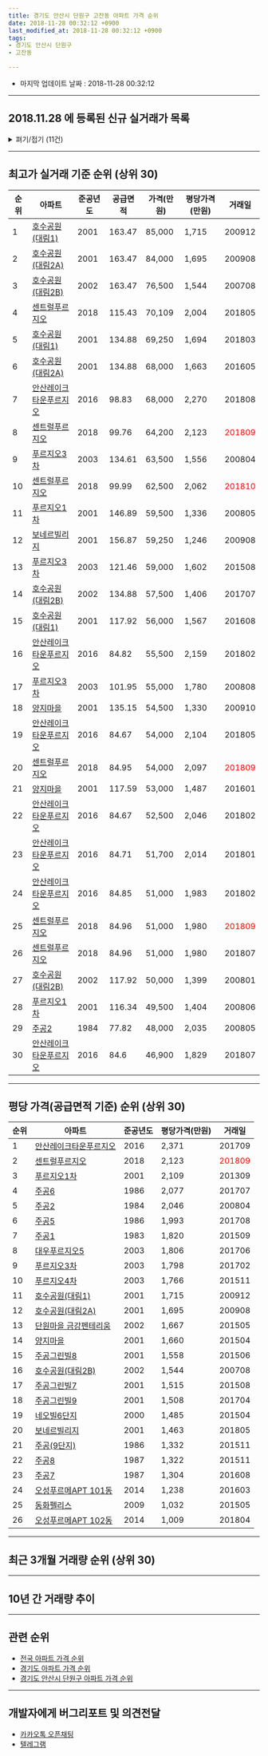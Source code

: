 ```yaml
---
title: 경기도 안산시 단원구 고잔동 아파트 가격 순위
date: 2018-11-28 00:32:12 +0900
last_modified_at: 2018-11-28 00:32:12 +0900
tags:
- 경기도 안산시 단원구
- 고잔동

---
```


* 마지막 업데이트 날짜 : 2018-11-28 00:32:12

---

## 2018.11.28 에 등록된 신규 실거래가 목록

<details>
<summary>펴기/접기 (11건)</summary>
<div markdown="1">

|아파트|준공년도|공급면적|가격(만원)|평당가격(만원)|거래일|
|---|---|---|---|---|---|
|[주공7](https://search.naver.com/search.naver?query=%EA%B2%BD%EA%B8%B0%EB%8F%84+%EC%95%88%EC%82%B0%EC%8B%9C+%EB%8B%A8%EC%9B%90%EA%B5%AC+%EA%B3%A0%EC%9E%94%EB%8F%99+%EC%A3%BC%EA%B3%B57)|1987|64.62|19,500|995|<span style="color:red">201811</span>|
|[주공그린빌9](https://search.naver.com/search.naver?query=%EA%B2%BD%EA%B8%B0%EB%8F%84+%EC%95%88%EC%82%B0%EC%8B%9C+%EB%8B%A8%EC%9B%90%EA%B5%AC+%EA%B3%A0%EC%9E%94%EB%8F%99+%EC%A3%BC%EA%B3%B5%EA%B7%B8%EB%A6%B0%EB%B9%8C9)|2001|84.7|30,000|1,168|<span style="color:red">201811</span>|
|[주공(9단지)](https://search.naver.com/search.naver?query=%EA%B2%BD%EA%B8%B0%EB%8F%84+%EC%95%88%EC%82%B0%EC%8B%9C+%EB%8B%A8%EC%9B%90%EA%B5%AC+%EA%B3%A0%EC%9E%94%EB%8F%99+%EC%A3%BC%EA%B3%B5%289%EB%8B%A8%EC%A7%80%29)|1986|64.62|20,150|1,029|<span style="color:red">201811</span>|
|[푸르지오3차](https://search.naver.com/search.naver?query=%EA%B2%BD%EA%B8%B0%EB%8F%84+%EC%95%88%EC%82%B0%EC%8B%9C+%EB%8B%A8%EC%9B%90%EA%B5%AC+%EA%B3%A0%EC%9E%94%EB%8F%99+%ED%91%B8%EB%A5%B4%EC%A7%80%EC%98%A43%EC%B0%A8)|2003|101.95|45,800|1,482|<span style="color:red">201811</span>|
|[푸르지오3차](https://search.naver.com/search.naver?query=%EA%B2%BD%EA%B8%B0%EB%8F%84+%EC%95%88%EC%82%B0%EC%8B%9C+%EB%8B%A8%EC%9B%90%EA%B5%AC+%EA%B3%A0%EC%9E%94%EB%8F%99+%ED%91%B8%EB%A5%B4%EC%A7%80%EC%98%A43%EC%B0%A8)|2003|84.96|34,000|1,320|<span style="color:red">201811</span>|
|[푸르지오3차](https://search.naver.com/search.naver?query=%EA%B2%BD%EA%B8%B0%EB%8F%84+%EC%95%88%EC%82%B0%EC%8B%9C+%EB%8B%A8%EC%9B%90%EA%B5%AC+%EA%B3%A0%EC%9E%94%EB%8F%99+%ED%91%B8%EB%A5%B4%EC%A7%80%EC%98%A43%EC%B0%A8)|2003|84.96|39,950|1,551|<span style="color:red">201811</span>|
|[보네르빌리지](https://search.naver.com/search.naver?query=%EA%B2%BD%EA%B8%B0%EB%8F%84+%EC%95%88%EC%82%B0%EC%8B%9C+%EB%8B%A8%EC%9B%90%EA%B5%AC+%EA%B3%A0%EC%9E%94%EB%8F%99+%EB%B3%B4%EB%84%A4%EB%A5%B4%EB%B9%8C%EB%A6%AC%EC%A7%80)|2001|116.84|38,000|1,073|<span style="color:red">201811</span>|
|[주공5](https://search.naver.com/search.naver?query=%EA%B2%BD%EA%B8%B0%EB%8F%84+%EC%95%88%EC%82%B0%EC%8B%9C+%EB%8B%A8%EC%9B%90%EA%B5%AC+%EA%B3%A0%EC%9E%94%EB%8F%99+%EC%A3%BC%EA%B3%B55)|1986|53.85|30,000|1,838|<span style="color:red">201810</span>|
|[주공5](https://search.naver.com/search.naver?query=%EA%B2%BD%EA%B8%B0%EB%8F%84+%EC%95%88%EC%82%B0%EC%8B%9C+%EB%8B%A8%EC%9B%90%EA%B5%AC+%EA%B3%A0%EC%9E%94%EB%8F%99+%EC%A3%BC%EA%B3%B55)|1986|61.77|34,000|1,816|<span style="color:red">201810</span>|
|[보네르빌리지](https://search.naver.com/search.naver?query=%EA%B2%BD%EA%B8%B0%EB%8F%84+%EC%95%88%EC%82%B0%EC%8B%9C+%EB%8B%A8%EC%9B%90%EA%B5%AC+%EA%B3%A0%EC%9E%94%EB%8F%99+%EB%B3%B4%EB%84%A4%EB%A5%B4%EB%B9%8C%EB%A6%AC%EC%A7%80)|2001|103.15|34,800|1,113|<span style="color:red">201810</span>|
|[주공그린빌9](https://search.naver.com/search.naver?query=%EA%B2%BD%EA%B8%B0%EB%8F%84+%EC%95%88%EC%82%B0%EC%8B%9C+%EB%8B%A8%EC%9B%90%EA%B5%AC+%EA%B3%A0%EC%9E%94%EB%8F%99+%EC%A3%BC%EA%B3%B5%EA%B7%B8%EB%A6%B0%EB%B9%8C9)|2001|75.79|31,200|1,358|<span style="color:red">201810</span>|


</div>
</details>

---

## 최고가 실거래 기준 순위 (상위 30)


|순위|아파트|준공년도|공급면적|가격(만원)|평당가격(만원)|거래일|
|---|---|---|---|---|---|---|
|1|[호수공원(대림1)](https://search.naver.com/search.naver?query=%EA%B2%BD%EA%B8%B0%EB%8F%84+%EC%95%88%EC%82%B0%EC%8B%9C+%EB%8B%A8%EC%9B%90%EA%B5%AC+%EA%B3%A0%EC%9E%94%EB%8F%99+%ED%98%B8%EC%88%98%EA%B3%B5%EC%9B%90%28%EB%8C%80%EB%A6%BC1%29)|2001|163.47|85,000|1,715|200912|
|2|[호수공원(대림2A)](https://search.naver.com/search.naver?query=%EA%B2%BD%EA%B8%B0%EB%8F%84+%EC%95%88%EC%82%B0%EC%8B%9C+%EB%8B%A8%EC%9B%90%EA%B5%AC+%EA%B3%A0%EC%9E%94%EB%8F%99+%ED%98%B8%EC%88%98%EA%B3%B5%EC%9B%90%28%EB%8C%80%EB%A6%BC2A%29)|2001|163.47|84,000|1,695|200908|
|3|[호수공원(대림2B)](https://search.naver.com/search.naver?query=%EA%B2%BD%EA%B8%B0%EB%8F%84+%EC%95%88%EC%82%B0%EC%8B%9C+%EB%8B%A8%EC%9B%90%EA%B5%AC+%EA%B3%A0%EC%9E%94%EB%8F%99+%ED%98%B8%EC%88%98%EA%B3%B5%EC%9B%90%28%EB%8C%80%EB%A6%BC2B%29)|2002|163.47|76,500|1,544|200708|
|4|[센트럴푸르지오](https://search.naver.com/search.naver?query=%EA%B2%BD%EA%B8%B0%EB%8F%84+%EC%95%88%EC%82%B0%EC%8B%9C+%EB%8B%A8%EC%9B%90%EA%B5%AC+%EA%B3%A0%EC%9E%94%EB%8F%99+%EC%84%BC%ED%8A%B8%EB%9F%B4%ED%91%B8%EB%A5%B4%EC%A7%80%EC%98%A4)|2018|115.43|70,109|2,004|201805|
|5|[호수공원(대림1)](https://search.naver.com/search.naver?query=%EA%B2%BD%EA%B8%B0%EB%8F%84+%EC%95%88%EC%82%B0%EC%8B%9C+%EB%8B%A8%EC%9B%90%EA%B5%AC+%EA%B3%A0%EC%9E%94%EB%8F%99+%ED%98%B8%EC%88%98%EA%B3%B5%EC%9B%90%28%EB%8C%80%EB%A6%BC1%29)|2001|134.88|69,250|1,694|201803|
|6|[호수공원(대림2A)](https://search.naver.com/search.naver?query=%EA%B2%BD%EA%B8%B0%EB%8F%84+%EC%95%88%EC%82%B0%EC%8B%9C+%EB%8B%A8%EC%9B%90%EA%B5%AC+%EA%B3%A0%EC%9E%94%EB%8F%99+%ED%98%B8%EC%88%98%EA%B3%B5%EC%9B%90%28%EB%8C%80%EB%A6%BC2A%29)|2001|134.88|68,000|1,663|201605|
|7|[안산레이크타운푸르지오](https://search.naver.com/search.naver?query=%EA%B2%BD%EA%B8%B0%EB%8F%84+%EC%95%88%EC%82%B0%EC%8B%9C+%EB%8B%A8%EC%9B%90%EA%B5%AC+%EA%B3%A0%EC%9E%94%EB%8F%99+%EC%95%88%EC%82%B0%EB%A0%88%EC%9D%B4%ED%81%AC%ED%83%80%EC%9A%B4%ED%91%B8%EB%A5%B4%EC%A7%80%EC%98%A4)|2016|98.83|68,000|2,270|201808|
|8|[센트럴푸르지오](https://search.naver.com/search.naver?query=%EA%B2%BD%EA%B8%B0%EB%8F%84+%EC%95%88%EC%82%B0%EC%8B%9C+%EB%8B%A8%EC%9B%90%EA%B5%AC+%EA%B3%A0%EC%9E%94%EB%8F%99+%EC%84%BC%ED%8A%B8%EB%9F%B4%ED%91%B8%EB%A5%B4%EC%A7%80%EC%98%A4)|2018|99.76|64,200|2,123|<span style="color:red">201809</span>|
|9|[푸르지오3차](https://search.naver.com/search.naver?query=%EA%B2%BD%EA%B8%B0%EB%8F%84+%EC%95%88%EC%82%B0%EC%8B%9C+%EB%8B%A8%EC%9B%90%EA%B5%AC+%EA%B3%A0%EC%9E%94%EB%8F%99+%ED%91%B8%EB%A5%B4%EC%A7%80%EC%98%A43%EC%B0%A8)|2003|134.61|63,500|1,556|200804|
|10|[센트럴푸르지오](https://search.naver.com/search.naver?query=%EA%B2%BD%EA%B8%B0%EB%8F%84+%EC%95%88%EC%82%B0%EC%8B%9C+%EB%8B%A8%EC%9B%90%EA%B5%AC+%EA%B3%A0%EC%9E%94%EB%8F%99+%EC%84%BC%ED%8A%B8%EB%9F%B4%ED%91%B8%EB%A5%B4%EC%A7%80%EC%98%A4)|2018|99.99|62,500|2,062|<span style="color:red">201810</span>|
|11|[푸르지오1차](https://search.naver.com/search.naver?query=%EA%B2%BD%EA%B8%B0%EB%8F%84+%EC%95%88%EC%82%B0%EC%8B%9C+%EB%8B%A8%EC%9B%90%EA%B5%AC+%EA%B3%A0%EC%9E%94%EB%8F%99+%ED%91%B8%EB%A5%B4%EC%A7%80%EC%98%A41%EC%B0%A8)|2001|146.89|59,500|1,336|200805|
|12|[보네르빌리지](https://search.naver.com/search.naver?query=%EA%B2%BD%EA%B8%B0%EB%8F%84+%EC%95%88%EC%82%B0%EC%8B%9C+%EB%8B%A8%EC%9B%90%EA%B5%AC+%EA%B3%A0%EC%9E%94%EB%8F%99+%EB%B3%B4%EB%84%A4%EB%A5%B4%EB%B9%8C%EB%A6%AC%EC%A7%80)|2001|156.87|59,250|1,246|200908|
|13|[푸르지오3차](https://search.naver.com/search.naver?query=%EA%B2%BD%EA%B8%B0%EB%8F%84+%EC%95%88%EC%82%B0%EC%8B%9C+%EB%8B%A8%EC%9B%90%EA%B5%AC+%EA%B3%A0%EC%9E%94%EB%8F%99+%ED%91%B8%EB%A5%B4%EC%A7%80%EC%98%A43%EC%B0%A8)|2003|121.46|59,000|1,602|201508|
|14|[호수공원(대림2B)](https://search.naver.com/search.naver?query=%EA%B2%BD%EA%B8%B0%EB%8F%84+%EC%95%88%EC%82%B0%EC%8B%9C+%EB%8B%A8%EC%9B%90%EA%B5%AC+%EA%B3%A0%EC%9E%94%EB%8F%99+%ED%98%B8%EC%88%98%EA%B3%B5%EC%9B%90%28%EB%8C%80%EB%A6%BC2B%29)|2002|134.88|57,500|1,406|201707|
|15|[호수공원(대림1)](https://search.naver.com/search.naver?query=%EA%B2%BD%EA%B8%B0%EB%8F%84+%EC%95%88%EC%82%B0%EC%8B%9C+%EB%8B%A8%EC%9B%90%EA%B5%AC+%EA%B3%A0%EC%9E%94%EB%8F%99+%ED%98%B8%EC%88%98%EA%B3%B5%EC%9B%90%28%EB%8C%80%EB%A6%BC1%29)|2001|117.92|56,000|1,567|201608|
|16|[안산레이크타운푸르지오](https://search.naver.com/search.naver?query=%EA%B2%BD%EA%B8%B0%EB%8F%84+%EC%95%88%EC%82%B0%EC%8B%9C+%EB%8B%A8%EC%9B%90%EA%B5%AC+%EA%B3%A0%EC%9E%94%EB%8F%99+%EC%95%88%EC%82%B0%EB%A0%88%EC%9D%B4%ED%81%AC%ED%83%80%EC%9A%B4%ED%91%B8%EB%A5%B4%EC%A7%80%EC%98%A4)|2016|84.82|55,500|2,159|201802|
|17|[푸르지오3차](https://search.naver.com/search.naver?query=%EA%B2%BD%EA%B8%B0%EB%8F%84+%EC%95%88%EC%82%B0%EC%8B%9C+%EB%8B%A8%EC%9B%90%EA%B5%AC+%EA%B3%A0%EC%9E%94%EB%8F%99+%ED%91%B8%EB%A5%B4%EC%A7%80%EC%98%A43%EC%B0%A8)|2003|101.95|55,000|1,780|200808|
|18|[양지마을](https://search.naver.com/search.naver?query=%EA%B2%BD%EA%B8%B0%EB%8F%84+%EC%95%88%EC%82%B0%EC%8B%9C+%EB%8B%A8%EC%9B%90%EA%B5%AC+%EA%B3%A0%EC%9E%94%EB%8F%99+%EC%96%91%EC%A7%80%EB%A7%88%EC%9D%84)|2001|135.15|54,500|1,330|200910|
|19|[안산레이크타운푸르지오](https://search.naver.com/search.naver?query=%EA%B2%BD%EA%B8%B0%EB%8F%84+%EC%95%88%EC%82%B0%EC%8B%9C+%EB%8B%A8%EC%9B%90%EA%B5%AC+%EA%B3%A0%EC%9E%94%EB%8F%99+%EC%95%88%EC%82%B0%EB%A0%88%EC%9D%B4%ED%81%AC%ED%83%80%EC%9A%B4%ED%91%B8%EB%A5%B4%EC%A7%80%EC%98%A4)|2016|84.67|54,000|2,104|201805|
|20|[센트럴푸르지오](https://search.naver.com/search.naver?query=%EA%B2%BD%EA%B8%B0%EB%8F%84+%EC%95%88%EC%82%B0%EC%8B%9C+%EB%8B%A8%EC%9B%90%EA%B5%AC+%EA%B3%A0%EC%9E%94%EB%8F%99+%EC%84%BC%ED%8A%B8%EB%9F%B4%ED%91%B8%EB%A5%B4%EC%A7%80%EC%98%A4)|2018|84.95|54,000|2,097|<span style="color:red">201809</span>|
|21|[양지마을](https://search.naver.com/search.naver?query=%EA%B2%BD%EA%B8%B0%EB%8F%84+%EC%95%88%EC%82%B0%EC%8B%9C+%EB%8B%A8%EC%9B%90%EA%B5%AC+%EA%B3%A0%EC%9E%94%EB%8F%99+%EC%96%91%EC%A7%80%EB%A7%88%EC%9D%84)|2001|117.59|53,000|1,487|201601|
|22|[안산레이크타운푸르지오](https://search.naver.com/search.naver?query=%EA%B2%BD%EA%B8%B0%EB%8F%84+%EC%95%88%EC%82%B0%EC%8B%9C+%EB%8B%A8%EC%9B%90%EA%B5%AC+%EA%B3%A0%EC%9E%94%EB%8F%99+%EC%95%88%EC%82%B0%EB%A0%88%EC%9D%B4%ED%81%AC%ED%83%80%EC%9A%B4%ED%91%B8%EB%A5%B4%EC%A7%80%EC%98%A4)|2016|84.67|52,500|2,046|201802|
|23|[안산레이크타운푸르지오](https://search.naver.com/search.naver?query=%EA%B2%BD%EA%B8%B0%EB%8F%84+%EC%95%88%EC%82%B0%EC%8B%9C+%EB%8B%A8%EC%9B%90%EA%B5%AC+%EA%B3%A0%EC%9E%94%EB%8F%99+%EC%95%88%EC%82%B0%EB%A0%88%EC%9D%B4%ED%81%AC%ED%83%80%EC%9A%B4%ED%91%B8%EB%A5%B4%EC%A7%80%EC%98%A4)|2016|84.71|51,700|2,014|201801|
|24|[안산레이크타운푸르지오](https://search.naver.com/search.naver?query=%EA%B2%BD%EA%B8%B0%EB%8F%84+%EC%95%88%EC%82%B0%EC%8B%9C+%EB%8B%A8%EC%9B%90%EA%B5%AC+%EA%B3%A0%EC%9E%94%EB%8F%99+%EC%95%88%EC%82%B0%EB%A0%88%EC%9D%B4%ED%81%AC%ED%83%80%EC%9A%B4%ED%91%B8%EB%A5%B4%EC%A7%80%EC%98%A4)|2016|84.85|51,000|1,983|201802|
|25|[센트럴푸르지오](https://search.naver.com/search.naver?query=%EA%B2%BD%EA%B8%B0%EB%8F%84+%EC%95%88%EC%82%B0%EC%8B%9C+%EB%8B%A8%EC%9B%90%EA%B5%AC+%EA%B3%A0%EC%9E%94%EB%8F%99+%EC%84%BC%ED%8A%B8%EB%9F%B4%ED%91%B8%EB%A5%B4%EC%A7%80%EC%98%A4)|2018|84.96|51,000|1,980|<span style="color:red">201809</span>|
|26|[센트럴푸르지오](https://search.naver.com/search.naver?query=%EA%B2%BD%EA%B8%B0%EB%8F%84+%EC%95%88%EC%82%B0%EC%8B%9C+%EB%8B%A8%EC%9B%90%EA%B5%AC+%EA%B3%A0%EC%9E%94%EB%8F%99+%EC%84%BC%ED%8A%B8%EB%9F%B4%ED%91%B8%EB%A5%B4%EC%A7%80%EC%98%A4)|2018|84.96|51,000|1,980|201807|
|27|[호수공원(대림2B)](https://search.naver.com/search.naver?query=%EA%B2%BD%EA%B8%B0%EB%8F%84+%EC%95%88%EC%82%B0%EC%8B%9C+%EB%8B%A8%EC%9B%90%EA%B5%AC+%EA%B3%A0%EC%9E%94%EB%8F%99+%ED%98%B8%EC%88%98%EA%B3%B5%EC%9B%90%28%EB%8C%80%EB%A6%BC2B%29)|2002|117.92|50,000|1,399|200801|
|28|[푸르지오1차](https://search.naver.com/search.naver?query=%EA%B2%BD%EA%B8%B0%EB%8F%84+%EC%95%88%EC%82%B0%EC%8B%9C+%EB%8B%A8%EC%9B%90%EA%B5%AC+%EA%B3%A0%EC%9E%94%EB%8F%99+%ED%91%B8%EB%A5%B4%EC%A7%80%EC%98%A41%EC%B0%A8)|2001|116.34|49,500|1,404|200806|
|29|[주공2](https://search.naver.com/search.naver?query=%EA%B2%BD%EA%B8%B0%EB%8F%84+%EC%95%88%EC%82%B0%EC%8B%9C+%EB%8B%A8%EC%9B%90%EA%B5%AC+%EA%B3%A0%EC%9E%94%EB%8F%99+%EC%A3%BC%EA%B3%B52)|1984|77.82|48,000|2,035|200805|
|30|[안산레이크타운푸르지오](https://search.naver.com/search.naver?query=%EA%B2%BD%EA%B8%B0%EB%8F%84+%EC%95%88%EC%82%B0%EC%8B%9C+%EB%8B%A8%EC%9B%90%EA%B5%AC+%EA%B3%A0%EC%9E%94%EB%8F%99+%EC%95%88%EC%82%B0%EB%A0%88%EC%9D%B4%ED%81%AC%ED%83%80%EC%9A%B4%ED%91%B8%EB%A5%B4%EC%A7%80%EC%98%A4)|2016|84.6|46,900|1,829|201807|


---

## 평당 가격(공급면적 기준) 순위 (상위 30)


|순위|아파트|준공년도|평당가격(만원)|거래일|
|---|---|---|---|---|
|1|[안산레이크타운푸르지오](https://search.naver.com/search.naver?query=%EA%B2%BD%EA%B8%B0%EB%8F%84+%EC%95%88%EC%82%B0%EC%8B%9C+%EB%8B%A8%EC%9B%90%EA%B5%AC+%EA%B3%A0%EC%9E%94%EB%8F%99+%EC%95%88%EC%82%B0%EB%A0%88%EC%9D%B4%ED%81%AC%ED%83%80%EC%9A%B4%ED%91%B8%EB%A5%B4%EC%A7%80%EC%98%A4)|2016|2,371|201709|
|2|[센트럴푸르지오](https://search.naver.com/search.naver?query=%EA%B2%BD%EA%B8%B0%EB%8F%84+%EC%95%88%EC%82%B0%EC%8B%9C+%EB%8B%A8%EC%9B%90%EA%B5%AC+%EA%B3%A0%EC%9E%94%EB%8F%99+%EC%84%BC%ED%8A%B8%EB%9F%B4%ED%91%B8%EB%A5%B4%EC%A7%80%EC%98%A4)|2018|2,123|<span style="color:red">201809</span>|
|3|[푸르지오1차](https://search.naver.com/search.naver?query=%EA%B2%BD%EA%B8%B0%EB%8F%84+%EC%95%88%EC%82%B0%EC%8B%9C+%EB%8B%A8%EC%9B%90%EA%B5%AC+%EA%B3%A0%EC%9E%94%EB%8F%99+%ED%91%B8%EB%A5%B4%EC%A7%80%EC%98%A41%EC%B0%A8)|2001|2,109|201309|
|4|[주공6](https://search.naver.com/search.naver?query=%EA%B2%BD%EA%B8%B0%EB%8F%84+%EC%95%88%EC%82%B0%EC%8B%9C+%EB%8B%A8%EC%9B%90%EA%B5%AC+%EA%B3%A0%EC%9E%94%EB%8F%99+%EC%A3%BC%EA%B3%B56)|1986|2,077|201707|
|5|[주공2](https://search.naver.com/search.naver?query=%EA%B2%BD%EA%B8%B0%EB%8F%84+%EC%95%88%EC%82%B0%EC%8B%9C+%EB%8B%A8%EC%9B%90%EA%B5%AC+%EA%B3%A0%EC%9E%94%EB%8F%99+%EC%A3%BC%EA%B3%B52)|1984|2,046|200804|
|6|[주공5](https://search.naver.com/search.naver?query=%EA%B2%BD%EA%B8%B0%EB%8F%84+%EC%95%88%EC%82%B0%EC%8B%9C+%EB%8B%A8%EC%9B%90%EA%B5%AC+%EA%B3%A0%EC%9E%94%EB%8F%99+%EC%A3%BC%EA%B3%B55)|1986|1,993|201708|
|7|[주공1](https://search.naver.com/search.naver?query=%EA%B2%BD%EA%B8%B0%EB%8F%84+%EC%95%88%EC%82%B0%EC%8B%9C+%EB%8B%A8%EC%9B%90%EA%B5%AC+%EA%B3%A0%EC%9E%94%EB%8F%99+%EC%A3%BC%EA%B3%B51)|1983|1,820|201509|
|8|[대우푸르지오5](https://search.naver.com/search.naver?query=%EA%B2%BD%EA%B8%B0%EB%8F%84+%EC%95%88%EC%82%B0%EC%8B%9C+%EB%8B%A8%EC%9B%90%EA%B5%AC+%EA%B3%A0%EC%9E%94%EB%8F%99+%EB%8C%80%EC%9A%B0%ED%91%B8%EB%A5%B4%EC%A7%80%EC%98%A45)|2003|1,806|201706|
|9|[푸르지오3차](https://search.naver.com/search.naver?query=%EA%B2%BD%EA%B8%B0%EB%8F%84+%EC%95%88%EC%82%B0%EC%8B%9C+%EB%8B%A8%EC%9B%90%EA%B5%AC+%EA%B3%A0%EC%9E%94%EB%8F%99+%ED%91%B8%EB%A5%B4%EC%A7%80%EC%98%A43%EC%B0%A8)|2003|1,798|201702|
|10|[푸르지오4차](https://search.naver.com/search.naver?query=%EA%B2%BD%EA%B8%B0%EB%8F%84+%EC%95%88%EC%82%B0%EC%8B%9C+%EB%8B%A8%EC%9B%90%EA%B5%AC+%EA%B3%A0%EC%9E%94%EB%8F%99+%ED%91%B8%EB%A5%B4%EC%A7%80%EC%98%A44%EC%B0%A8)|2003|1,766|201511|
|11|[호수공원(대림1)](https://search.naver.com/search.naver?query=%EA%B2%BD%EA%B8%B0%EB%8F%84+%EC%95%88%EC%82%B0%EC%8B%9C+%EB%8B%A8%EC%9B%90%EA%B5%AC+%EA%B3%A0%EC%9E%94%EB%8F%99+%ED%98%B8%EC%88%98%EA%B3%B5%EC%9B%90%28%EB%8C%80%EB%A6%BC1%29)|2001|1,715|200912|
|12|[호수공원(대림2A)](https://search.naver.com/search.naver?query=%EA%B2%BD%EA%B8%B0%EB%8F%84+%EC%95%88%EC%82%B0%EC%8B%9C+%EB%8B%A8%EC%9B%90%EA%B5%AC+%EA%B3%A0%EC%9E%94%EB%8F%99+%ED%98%B8%EC%88%98%EA%B3%B5%EC%9B%90%28%EB%8C%80%EB%A6%BC2A%29)|2001|1,695|200908|
|13|[단원마을 금강펜테리움](https://search.naver.com/search.naver?query=%EA%B2%BD%EA%B8%B0%EB%8F%84+%EC%95%88%EC%82%B0%EC%8B%9C+%EB%8B%A8%EC%9B%90%EA%B5%AC+%EA%B3%A0%EC%9E%94%EB%8F%99+%EB%8B%A8%EC%9B%90%EB%A7%88%EC%9D%84+%EA%B8%88%EA%B0%95%ED%8E%9C%ED%85%8C%EB%A6%AC%EC%9B%80)|2002|1,667|201505|
|14|[양지마을](https://search.naver.com/search.naver?query=%EA%B2%BD%EA%B8%B0%EB%8F%84+%EC%95%88%EC%82%B0%EC%8B%9C+%EB%8B%A8%EC%9B%90%EA%B5%AC+%EA%B3%A0%EC%9E%94%EB%8F%99+%EC%96%91%EC%A7%80%EB%A7%88%EC%9D%84)|2001|1,660|201504|
|15|[주공그린빌8](https://search.naver.com/search.naver?query=%EA%B2%BD%EA%B8%B0%EB%8F%84+%EC%95%88%EC%82%B0%EC%8B%9C+%EB%8B%A8%EC%9B%90%EA%B5%AC+%EA%B3%A0%EC%9E%94%EB%8F%99+%EC%A3%BC%EA%B3%B5%EA%B7%B8%EB%A6%B0%EB%B9%8C8)|2001|1,558|201506|
|16|[호수공원(대림2B)](https://search.naver.com/search.naver?query=%EA%B2%BD%EA%B8%B0%EB%8F%84+%EC%95%88%EC%82%B0%EC%8B%9C+%EB%8B%A8%EC%9B%90%EA%B5%AC+%EA%B3%A0%EC%9E%94%EB%8F%99+%ED%98%B8%EC%88%98%EA%B3%B5%EC%9B%90%28%EB%8C%80%EB%A6%BC2B%29)|2002|1,544|200708|
|17|[주공그린빌7](https://search.naver.com/search.naver?query=%EA%B2%BD%EA%B8%B0%EB%8F%84+%EC%95%88%EC%82%B0%EC%8B%9C+%EB%8B%A8%EC%9B%90%EA%B5%AC+%EA%B3%A0%EC%9E%94%EB%8F%99+%EC%A3%BC%EA%B3%B5%EA%B7%B8%EB%A6%B0%EB%B9%8C7)|2001|1,515|201508|
|18|[주공그린빌9](https://search.naver.com/search.naver?query=%EA%B2%BD%EA%B8%B0%EB%8F%84+%EC%95%88%EC%82%B0%EC%8B%9C+%EB%8B%A8%EC%9B%90%EA%B5%AC+%EA%B3%A0%EC%9E%94%EB%8F%99+%EC%A3%BC%EA%B3%B5%EA%B7%B8%EB%A6%B0%EB%B9%8C9)|2001|1,508|201704|
|19|[네오빌6단지](https://search.naver.com/search.naver?query=%EA%B2%BD%EA%B8%B0%EB%8F%84+%EC%95%88%EC%82%B0%EC%8B%9C+%EB%8B%A8%EC%9B%90%EA%B5%AC+%EA%B3%A0%EC%9E%94%EB%8F%99+%EB%84%A4%EC%98%A4%EB%B9%8C6%EB%8B%A8%EC%A7%80)|2000|1,485|201504|
|20|[보네르빌리지](https://search.naver.com/search.naver?query=%EA%B2%BD%EA%B8%B0%EB%8F%84+%EC%95%88%EC%82%B0%EC%8B%9C+%EB%8B%A8%EC%9B%90%EA%B5%AC+%EA%B3%A0%EC%9E%94%EB%8F%99+%EB%B3%B4%EB%84%A4%EB%A5%B4%EB%B9%8C%EB%A6%AC%EC%A7%80)|2001|1,463|201805|
|21|[주공(9단지)](https://search.naver.com/search.naver?query=%EA%B2%BD%EA%B8%B0%EB%8F%84+%EC%95%88%EC%82%B0%EC%8B%9C+%EB%8B%A8%EC%9B%90%EA%B5%AC+%EA%B3%A0%EC%9E%94%EB%8F%99+%EC%A3%BC%EA%B3%B5%289%EB%8B%A8%EC%A7%80%29)|1986|1,332|201511|
|22|[주공8](https://search.naver.com/search.naver?query=%EA%B2%BD%EA%B8%B0%EB%8F%84+%EC%95%88%EC%82%B0%EC%8B%9C+%EB%8B%A8%EC%9B%90%EA%B5%AC+%EA%B3%A0%EC%9E%94%EB%8F%99+%EC%A3%BC%EA%B3%B58)|1987|1,322|201511|
|23|[주공7](https://search.naver.com/search.naver?query=%EA%B2%BD%EA%B8%B0%EB%8F%84+%EC%95%88%EC%82%B0%EC%8B%9C+%EB%8B%A8%EC%9B%90%EA%B5%AC+%EA%B3%A0%EC%9E%94%EB%8F%99+%EC%A3%BC%EA%B3%B57)|1987|1,304|201608|
|24|[오성푸르메APT 101동](https://search.naver.com/search.naver?query=%EA%B2%BD%EA%B8%B0%EB%8F%84+%EC%95%88%EC%82%B0%EC%8B%9C+%EB%8B%A8%EC%9B%90%EA%B5%AC+%EA%B3%A0%EC%9E%94%EB%8F%99+%EC%98%A4%EC%84%B1%ED%91%B8%EB%A5%B4%EB%A9%94APT+101%EB%8F%99)|2014|1,238|201603|
|25|[동화펠리스](https://search.naver.com/search.naver?query=%EA%B2%BD%EA%B8%B0%EB%8F%84+%EC%95%88%EC%82%B0%EC%8B%9C+%EB%8B%A8%EC%9B%90%EA%B5%AC+%EA%B3%A0%EC%9E%94%EB%8F%99+%EB%8F%99%ED%99%94%ED%8E%A0%EB%A6%AC%EC%8A%A4)|2009|1,032|201505|
|26|[오성푸르메APT 102동](https://search.naver.com/search.naver?query=%EA%B2%BD%EA%B8%B0%EB%8F%84+%EC%95%88%EC%82%B0%EC%8B%9C+%EB%8B%A8%EC%9B%90%EA%B5%AC+%EA%B3%A0%EC%9E%94%EB%8F%99+%EC%98%A4%EC%84%B1%ED%91%B8%EB%A5%B4%EB%A9%94APT+102%EB%8F%99)|2014|1,009|201804|


---

## 최근 3개월 거래량 순위 (상위 30)


<div style="width:100%;">
    <canvas id="deal_count_ranking" height="273"></canvas>
</div>


<script>
new Chart(document.getElementById("deal_count_ranking"), {
    type: 'horizontalBar',
    data: {
        labels: ['주공5', '주공(9단지)', '주공7', '센트럴푸르지오', '푸르지오3차', '대우푸르지오5', '주공8', '주공그린빌8', '네오빌6단지', '주공그린빌9', '안산레이크타운푸르지오', '호수공원(대림1)', '양지마을', '푸르지오1차', '보네르빌리지', '호수공원(대림2B)', '단원마을 금강펜테리움', '주공6', '주공그린빌7', '푸르지오4차', '호수공원(대림2A)'],
        datasets: [{
            label: '실거래 수',
            data: [20, 12, 12, 12, 10, 9, 9, 7, 7, 6, 6, 5, 5, 5, 4, 3, 3, 3, 3, 2, 2],
            borderColor: "rgba(255, 0, 128, 1)",
            backgroundColor: "rgba(255, 0, 128, 0.5)",
            fill: false,
        }]
    },
    options: {
        responsive: true,
        title: {
            display: true,
            text: '최근 3개월 거래량 순위'
        },
        tooltips: {
            mode: 'index',
            intersect: false,
            callbacks: {
                title: function(tooltipItems, data) {
                    return "실거래 수:";
                },
                label: function(tooltipItem, data) {
                    return data.labels[tooltipItem.index] + ": " + tooltipItem.xLabel;
                }
            }
        },
        hover: {
            mode: 'nearest',
            intersect: true
        },
        scales: {
            xAxes: [{
                display: true,
                scaleLabel: {
                    display: true,
                    labelString: '실거래 수'
                },
                ticks: {
                    suggestedMin: 0,
                }
            }],
            yAxes: [{
                display: true,
                ticks: {
                    autoSkip: false,
                    callback: function(value, index, values) {
                        if (value.length > 15)
                            return value.substr(0, 13) + "...";
                        else
                            return value;
                    }
                },
                scaleLabel: {
                    display: false,
                }
            }]
        }
    }
});

</script>


---

## 10년 간 거래량 추이


<div style="width:100%;">
    <canvas id="deal_progress" height="250"></canvas>
</div>

<script>
new Chart(document.getElementById("deal_progress"), {
    type: 'line',
    data: {
        labels: ['200811','200812','200901','200902','200903','200904','200905','200906','200907','200908','200909','200910','200911','200912','201001','201002','201003','201004','201005','201006','201007','201008','201009','201010','201011','201012','201101','201102','201103','201104','201105','201106','201107','201108','201109','201110','201111','201112','201201','201202','201203','201204','201205','201206','201207','201208','201209','201210','201211','201212','201301','201302','201303','201304','201305','201306','201307','201308','201309','201310','201311','201312','201401','201402','201403','201404','201405','201406','201407','201408','201409','201410','201411','201412','201501','201502','201503','201504','201505','201506','201507','201508','201509','201510','201511','201512','201601','201602','201603','201604','201605','201606','201607','201608','201609','201610','201611','201612','201701','201702','201703','201704','201705','201706','201707','201708','201709','201710','201711','201712','201801','201802','201803','201804','201805','201806','201807','201808','201809','201810','201811'],
        datasets: [{
            label: '실거래 수',
            pointRadius: 1,
            data: [4, 18, 44, 72, 71, 111, 130, 104, 117, 170, 143, 96, 105, 67, 62, 52, 69, 31, 23, 32, 32, 29, 62, 97, 90, 104, 145, 113, 85, 73, 72, 53, 72, 85, 100, 80, 67, 61, 54, 64, 78, 57, 57, 43, 39, 40, 52, 67, 72, 52, 46, 54, 92, 117, 81, 77, 60, 83, 119, 142, 96, 97, 110, 122, 125, 97, 72, 76, 73, 154, 145, 124, 95, 93, 136, 101, 182, 118, 103, 83, 106, 111, 89, 87, 96, 43, 58, 41, 54, 66, 74, 84, 89, 88, 78, 96, 68, 50, 31, 67, 64, 80, 80, 116, 108, 74, 88, 75, 59, 42, 76, 46, 73, 36, 39, 43, 51, 71, 71, 56, 18],
            borderColor: "rgba(255, 201, 14, 1)",
            backgroundColor: "rgba(255, 201, 14, 0.5)",
            fill: true,
        }]
    },
    options: {
        responsive: true,
        title: {
            display: true,
            text: '10년간 거래량 추이'
        },
        tooltips: {
            mode: 'index',
            intersect: false,
        },
        hover: {
            mode: 'nearest',
            intersect: true
        },
        scales: {
            xAxes: [{
                display: true,
                scaleLabel: {
                    display: true,
                    labelString: '년/월'
                }
            }],
            yAxes: [{
                display: true,
                ticks: {
                    suggestedMin: 0,
                },
                scaleLabel: {
                    display: true,
                    labelString: '실거래 수'
                }
            }]
        }
    }
});

</script>


---

## 관련 순위

- [전국 아파트 가격 순위](https://inasie.github.io/apt-ranking/전국)
- [경기도 아파트 가격 순위](https://inasie.github.io/apt-ranking/경기도)
- [경기도 안산시 단원구 아파트 가격 순위](https://inasie.github.io/apt-ranking/경기도-안산시-단원구)


---

## 개발자에게 버그리포트 및 의견전달

- [카카오톡 오픈채팅](https://open.kakao.com/o/gLJUAP4)
- [텔레그램](https://t.me/inasie)

